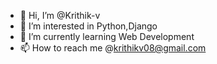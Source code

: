 - 👋 Hi, I’m @Krithik-v
- 👀 I’m interested in Python,Django
- 🌱 I’m currently learning Web Development
- 📫 How to reach me @krithikv08@gmail.com

<!---
Krithik-v/Krithik-v is a ✨ special ✨ repository because its `README.md` (this file) appears on your GitHub profile.
You can click the Preview link to take a look at your changes.
--->
